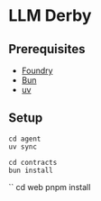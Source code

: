# LLM Derby

## Prerequisites

- [Foundry](https://book.getfoundry.sh/getting-started/installation)
- [Bun](https://bun.sh/docs/installation)
- [uv](https://github.com/astral-sh/uv)

## Setup

```
cd agent
uv sync
```

```
cd contracts
bun install
```

``
cd web
pnpm install
```